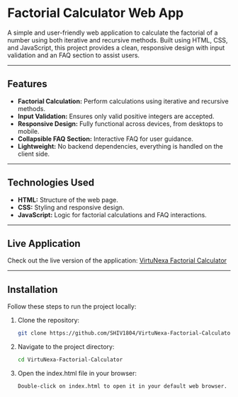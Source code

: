 # Factorial Calculator Web App

A simple and user-friendly web application to calculate the factorial of a number using both iterative and recursive methods. Built using HTML, CSS, and JavaScript, this project provides a clean, responsive design with input validation and an FAQ section to assist users.

---

## Features
- **Factorial Calculation:** Perform calculations using iterative and recursive methods.
- **Input Validation:** Ensures only valid positive integers are accepted.
- **Responsive Design:** Fully functional across devices, from desktops to mobile.
- **Collapsible FAQ Section:** Interactive FAQ for user guidance.
- **Lightweight:** No backend dependencies, everything is handled on the client side.

---

## Technologies Used
- **HTML:** Structure of the web page.
- **CSS:** Styling and responsive design.
- **JavaScript:** Logic for factorial calculations and FAQ interactions.

---

## Live Application
Check out the live version of the application: [VirtuNexa Factorial Calculator](https://shiv1804.github.io/VirtuNexa-Factorial-Calculator/)

---

## Installation
Follow these steps to run the project locally:

1. Clone the repository:
   ```bash
   git clone https://github.com/SHIV1804/VirtuNexa-Factorial-Calculator.git


2. Navigate to the project directory:
   ```bash
   cd VirtuNexa-Factorial-Calculator

3. Open the index.html file in your browser:
   ```bash
   Double-click on index.html to open it in your default web browser.
